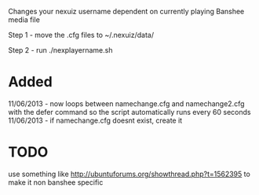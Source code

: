 Changes your nexuiz username dependent on currently playing Banshee media file

Step 1 - move the .cfg files to ~/.nexuiz/data/

Step 2 - run ./nexplayername.sh


Added
=====
11/06/2013 - now loops between namechange.cfg and namechange2.cfg with the defer command so the script automatically runs every 60 seconds
11/06/2013 - if namechange.cfg doesnt exist, create it

TODO
====
use something like http://ubuntuforums.org/showthread.php?t=1562395 to make it non banshee specific
